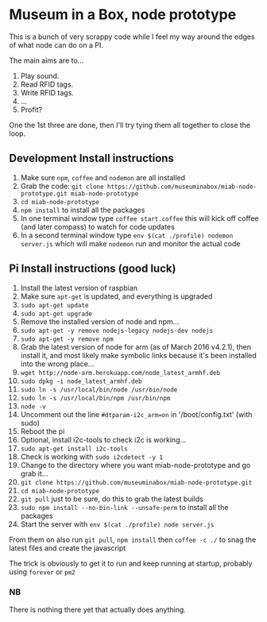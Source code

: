 # Museum in a Box, node prototype

This is a bunch of very scrappy code while I feel my way around the edges of what node can do on a PI.

The main aims are to...

1. Play sound.
2. Read RFID tags.
3. Write RFID tags.
4. ...
5. Profit?

One the 1st three are done, then I'll try tying them all together to close the loop.

## Development Install instructions

1. Make sure `npm`, `coffee` and `nodemon` are all installed
1. Grab the code: `git clone https://github.com/museuminabox/miab-node-prototype.git miab-node-prototype`
1. `cd miab-node-prototype`
1. `npm install` to install all the packages
1. In one terminal window type `coffee start.coffee` this will kick off coffee (and later compass) to watch for code updates
1. In a second terminal window type `env $(cat ./profile) nodemon server.js` which will make `nodemon` run and monitor the actual code

## Pi Install instructions (good luck)

1. Install the latest version of raspbian
1. Make sure `apt-get` is updated, and everything is upgraded
  1. `sudo apt-get update`
  1. `sudo apt-get upgrade`
1. Remove the installed version of node and npm...
  1. `sudo apt-get -y remove nodejs-legacy nodejs-dev nodejs`
  1. `sudo apt-get -y remove npm`
1. Grab the latest version of node for arm (as of March 2016 v4.2.1), then install it, and most likely make symbolic links because it's been installed into the wrong place...
  1. `wget http://node-arm.herokuapp.com/node_latest_armhf.deb`
  1. `sudo dpkg -i node_latest_armhf.deb`
  1. `sudo ln -s /usr/local/bin/node /usr/bin/node`
  1. `sudo ln -s /usr/local/bin/npm /usr/bin/npm`
  1. `node -v`
1. Uncomment out the line `#dtparam-i2c_arm=on` in '/boot/config.txt' (with sudo)
1. Reboot the pi
1. Optional, install i2c-tools to check i2c is working...
  1. `sudo apt-get install i2c-tools`
  1. Check is working with `sudo i2cdetect -y 1`
1. Change to the directory where you want miab-node-prototype and go grab it...
1. `git clone https://github.com/museuminabox/miab-node-prototype.git`
1. `cd miab-node-prototype`
1. `git pull` just to be sure, do this to grab the latest builds
1. `sudo npm install --no-bin-link --unsafe-perm` to install all the packages
1. Start the server with `env $(cat ./profile) node server.js`

From them on also run `git pull`, `npm install` then `coffee -c ./` to snag the latest files and create the javascript

The trick is obviously to get it to run and keep running at startup, probably using `forever` or `pm2`

### NB

There is nothing there yet that actually does anything.
